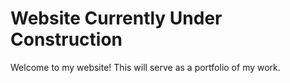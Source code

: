 # Website Currently Under Construction
Welcome to my website! This will serve as a portfolio of my work.
